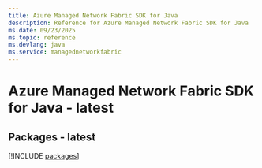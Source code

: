 ```yaml
---
title: Azure Managed Network Fabric SDK for Java
description: Reference for Azure Managed Network Fabric SDK for Java
ms.date: 09/23/2025
ms.topic: reference
ms.devlang: java
ms.service: managednetworkfabric
---
```

# Azure Managed Network Fabric SDK for Java - latest
## Packages - latest
[!INCLUDE [packages](managed-network-fabric-index.md)]